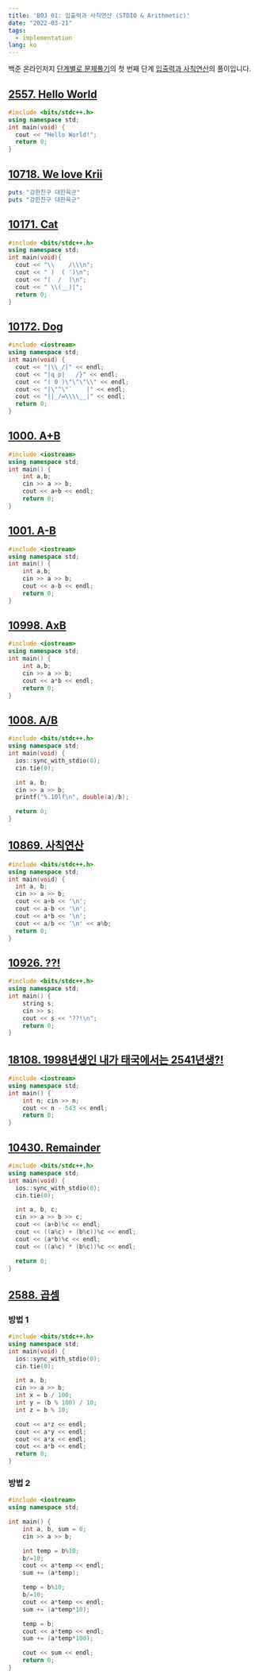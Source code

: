 ```yaml
---
title: 'BOJ 01: 입출력과 사칙연산 (STDIO & Arithmetic)'
date: "2022-03-21"
tags: 
  - implementation
lang: ko
---
```


백준 온라인저지 [단계별로 문제풀기](https://www.acmicpc.net/step)의 첫 번째 단계 [입출력과 사칙연산](https://www.acmicpc.net/step/1)의 풀이입니다.

## [2557. Hello World](https://www.acmicpc.net/problem/2557)

```cpp
#include <bits/stdc++.h>
using namespace std;
int main(void) {
  cout << "Hello World!";
  return 0;
}
```

## [10718. We love Krii](https://www.acmicpc.net/problem/10718)

```rb
puts "강한친구 대한육군"
puts "강한친구 대한육군"
```

## [10171. Cat](https://www.acmicpc.net/problem/10171)

```cpp
#include <bits/stdc++.h>
using namespace std;
int main(void){
  cout << "\\    /\\\n";
  cout << " )  ( ')\n";
  cout << "(  /  )\n";
  cout << " \\(__)|";
  return 0;
}
```

## [10172. Dog](https://www.acmicpc.net/problem/10172)

```cpp
#include <iostream> 
using namespace std;
int main(void) {
  cout << "|\\_/|" << endl;
  cout << "|q p|   /}" << endl;
  cout << "( 0 )\"\"\"\\" << endl;
  cout << "|\"^\"`    |" << endl;
  cout << "||_/=\\\\__|" << endl;
  return 0;
}
```

## [1000. A+B](https://www.acmicpc.net/problem/1000)

```cpp
#include <iostream>
using namespace std;
int main() {
    int a,b;
    cin >> a >> b;
    cout << a+b << endl;
    return 0;
}
```

## [1001. A-B](https://www.acmicpc.net/problem/1001)

```cpp
#include <iostream>
using namespace std;
int main() {
    int a,b;
    cin >> a >> b;
    cout << a-b << endl;
    return 0;
}
```

## [10998. AxB](https://www.acmicpc.net/problem/10998)

```cpp
#include <iostream>
using namespace std;
int main() {
    int a,b;
    cin >> a >> b;
    cout << a*b << endl;
    return 0;
}
```

## [1008. A/B](https://www.acmicpc.net/problem/1008)

```cpp
#include <bits/stdc++.h> 
using namespace std;
int main(void) {
  ios::sync_with_stdio(0);
  cin.tie(0);

  int a, b;
  cin >> a >> b;
  printf("%.10lf\n", double(a)/b);

  return 0;
}
```

## [10869. 사칙연산](https://www.acmicpc.net/problem/10869)

```cpp
#include <bits/stdc++.h>
using namespace std;
int main(void) {
  int a, b;
  cin >> a >> b;
  cout << a+b << '\n';
  cout << a-b << '\n';
  cout << a*b << '\n';
  cout << a/b << '\n' << a%b;
  return 0;
}
```

## [10926. ??!](https://www.acmicpc.net/problem/10926)

```cpp
#include <bits/stdc++.h>
using namespace std;
int main() {
    string s;
    cin >> s;
    cout << s << "??!\n";
    return 0;
}
```

## [18108. 1998년생인 내가 태국에서는 2541년생?! ](https://www.acmicpc.net/problem/18108)

```cpp
#include <iostream>
using namespace std;
int main() {
    int n; cin >> n;
    cout << n - 543 << endl;
    return 0;
}
```

## [10430. Remainder](https://www.acmicpc.net/problem/10430)

```cpp
#include <bits/stdc++.h> 
using namespace std;
int main(void) {
  ios::sync_with_stdio(0);
  cin.tie(0);

  int a, b, c;
  cin >> a >> b >> c;
  cout << (a+b)%c << endl;
  cout << ((a%c) + (b%c))%c << endl;
  cout << (a*b)%c << endl;
  cout << ((a%c) * (b%c))%c << endl;

  return 0;
}
```

## [2588. 곱셈](https://www.acmicpc.net/problem/2588)

### 방법 1
```cpp
#include <bits/stdc++.h> 
using namespace std;
int main(void) {
  ios::sync_with_stdio(0);
  cin.tie(0);

  int a, b;
  cin >> a >> b;
  int x = b / 100; 
  int y = (b % 100) / 10;
  int z = b % 10;

  cout << a*z << endl;
  cout << a*y << endl;
  cout << a*x << endl;
  cout << a*b << endl;
  return 0;
}
```

### 방법 2
```cpp
#include <iostream>
using namespace std;

int main() {
	int a, b, sum = 0;
	cin >> a >> b;

	int temp = b%10;
	b/=10;
	cout << a*temp << endl;
	sum += (a*temp);

	temp = b%10;
	b/=10;
	cout << a*temp << endl;
	sum += (a*temp*10);

	temp = b;
	cout << a*temp << endl;
	sum += (a*temp*100);

	cout << sum << endl;
	return 0;
}
```
